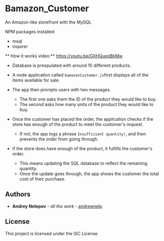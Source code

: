 # Bamazon_Customer
An Amazon-like storefront with the MySQL

NPM packages installed:
* msql
* inquirer 

** How it works video:** https://youtu.be/GXHQueqBkMw

* Database is preopulated  with around 10 different products. 

* A node application called `bamazonCustomer.js`first displays all of the items available for sale.

* The app then prompts users with two messages.

   * The first one asks them the ID of the product they would like to buy.
   * The second asks how many units of the product they would like to buy.

* Once the customer has placed the order, the application checks if the store has enough of the product to meet the customer's request.

   * If not, the app logs a phrase  `Insufficient quantity!`, and then prevents the order from going through.

* If the store does have enough of the product, it fulfills the customer's order.
   * This means updating the SQL database to reflect the remaining quantity.
   * Once the update goes through, the app shows the customer the total cost of their purchase.


## Authors

* **Andrey Nelepov** - *all the work* - [andrewnelp](https://github.com/andrewnelp)

## License

This project is licensed under the ISC License